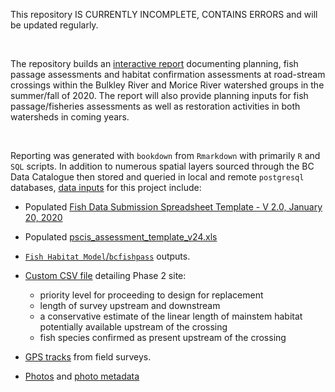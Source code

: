 
This repository IS CURRENTLY INCOMPLETE, CONTAINS ERRORS and will be updated regularly. 

<br>


The repository builds an [interactive report](https://newgraphenvironment.github.io/fish_passage_bulkley_2020_reporting/) documenting planning, fish passage assessments and habitat confirmation assessments at road-stream crossings within the Bulkley River and Morice River watershed groups in the summer/fall of 2020. The report will also provide planning inputs for fish passage/fisheries assessments as well as restoration activities in both watersheds in coming years.

<br>

Reporting was generated with `bookdown` from `Rmarkdown` with primarily `R` and `SQL` scripts. In addition to numerous spatial layers sourced through the BC Data Catalogue then stored and queried in local and remote `postgresql` databases, [data inputs](https://github.com/NewGraphEnvironment/fish_passage_bulkley_2020_reporting/tree/master/data) for this project include: 

 + Populated [Fish Data Submission Spreadsheet Template - V 2.0, January 20, 2020 ](https://www2.gov.bc.ca/gov/content/environment/plants-animals-ecosystems/fish/fish-and-fish-habitat-data-information/fish-data-submission/submit-fish-data#submitfish) 

 + Populated [pscis_assessment_template_v24.xls](https://www2.gov.bc.ca/gov/content/environment/plants-animals-ecosystems/fish/aquatic-habitat-management/fish-passage/fish-passage-technical/assessment-projects)
 
 
 + [`Fish Habitat Model`/`bcfishpass`](https://github.com/NewGraphEnvironment/fish_passage_bulkley_2020_reporting/blob/master/data/bcfishpass-phase2.csv) outputs.


 + [Custom CSV file](https://github.com/NewGraphEnvironment/fish_passage_bulkley_2020_reporting/raw/master/data/habitat_confirmations_priorities.csv) detailing Phase 2 site:
     - priority level for proceeding to design for replacement
     - length of survey upstream and downstream
     - a conservative estimate of the linear length of mainstem habitat potentially available upstream of the crossing 
     - fish species confirmed as present upstream of the crossing

 + [GPS tracks](https://github.com/NewGraphEnvironment/fish_passage_bulkley_2020_reporting/tree/master/data/habitat_confirmation_tracks.gpx) from field surveys.  

 + [Photos](https://github.com/NewGraphEnvironment/fish_passage_bulkley_2020_reporting/tree/master/data/photos) and [photo metadata](https://github.com/NewGraphEnvironment/fish_passage_bulkley_2020_reporting/tree/master/data/photo_metadata.csv)
    
